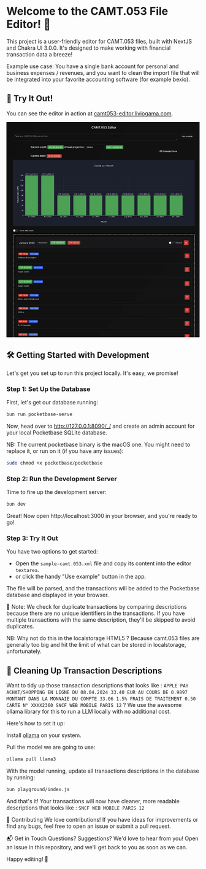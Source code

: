 # Welcome to the CAMT.053 File Editor! 👋

This project is a user-friendly editor for CAMT.053 files, built with NextJS and Chakra UI 3.0.0. It's designed to make working with financial transaction data
a breeze!

Example use case: You have a single bank account for personal and business expenses / revenues, and you want to clean the import file that will be integrated into your favorite accounting software (for example bexio).

## 🚀 Try It Out!

You can see the editor in action at [camt053-editor.liviogama.com](https://camt053-editor.liviogama.com/).

![Screenshot of the editor](https://github.com/liviogama/camt053-editor/blob/main/screenshot.webp?raw=true)

## 🛠️ Getting Started with Development

Let's get you set up to run this project locally. It's easy, we promise!

### Step 1: Set Up the Database

First, let's get our database running:

```bash
bun run pocketbase-serve
```

Now, head over to http://127.0.0.1:8090/_/ and create an admin account for your local Pocketbase SQLite database.

NB: The current pocketbase binary is the macOS one. You might need to replace it, or run on it (if you have any issues): 

```bash
sudo chmod +x pocketbase/pocketbase
```

### Step 2: Run the Development Server

Time to fire up the development server:

```bash
bun dev
```

Great! Now open http://localhost:3000 in your browser, and you're ready to go!

### Step 3: Try It Out

You have two options to get started:

- Open the `sample-camt.053.xml` file and copy its content into the editor `textarea`.
- or click the handy "Use example" button in the app.

The file will be parsed, and the transactions will be added to the Pocketbase database and displayed in your browser.

📝 Note: We check for duplicate transactions by comparing descriptions because there are no unique identifiers in the transactions. If you have multiple transactions with the same description, they'll be skipped to avoid
duplicates.

NB: Why not do this in the localstorage HTML5 ? Because camt.053 files are generally too big and hit the limit of what can be stored in localstorage, unfortunately.

## 🧹 Cleaning Up Transaction Descriptions

Want to tidy up those transaction descriptions that looks like :
`APPLE PAY ACHAT/SHOPPING EN LIGNE DU 08.04.2024 33.40 EUR AU COURS DE 0.9897 MONTANT DANS LA MONNAIE DU COMPTE 33.06 1.5% FRAIS DE TRAITEMENT 0.50 CARTE N° XXXX2360 SNCF WEB MOBILE PARIS 12`
? We use the awesome ollama library for this to run a LLM locally with no additional cost.

Here's how to set it up:

Install [ollama](https://ollama.com/) on your system.

Pull the model we are going to use:

```bash
ollama pull llama3
```

With the model running, update all transactions descriptions in the database by running:

```bash
bun playground/index.js
```

And that's it! Your transactions will now have cleaner, more readable descriptions that looks like :
`SNCF WEB MOBILE PARIS 12`

🤝 Contributing
We love contributions! If you have ideas for improvements or find any bugs, feel free to open an issue or submit a pull request.

📬 Get in Touch
Questions? Suggestions? We'd love to hear from you! Open an issue in this repository, and we'll get back to you as soon as we can.

Happy editing! 🎉
